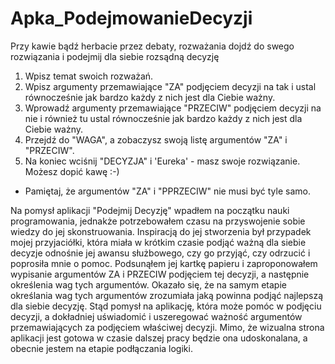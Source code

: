 # Apka_PodejmowanieDecyzji
Przy kawie bądź herbacie przez debaty, rozważania dojdź do swego rozwiązania i podejmij dla siebie rozsądną decyzję
1. Wpisz temat swoich rozważań.
2. Wpisz argumenty przemawiające "ZA" podjęciem decyzji na tak i ustal równocześnie jak bardzo każdy z nich jest dla Ciebie ważny.
3. Wprowadź argumenty przemawiające "PRZECIW" podjęciem decyzji na nie i również tu ustal równocześnie jak bardzo każdy z nich jest dla Ciebie ważny.
4. Przejdź do "WAGA", a zobaczysz swoją listę argumentów "ZA" i "PRZECIW".
5. Na koniec wciśnij "DECYZJA" i 'Eureka' - masz swoje rozwiązanie. Możesz dopić kawę :-)
* Pamiętaj, że argumentów "ZA" i "PPRZECIW" nie musi być tyle samo.

Na pomysł aplikacji "Podejmij Decyzję" wpadłem na początku nauki programowania, jednakże potrzebowałem czasu na przyswojenie sobie wiedzy do jej skonstruowania. Inspiracją do jej stworzenia był przypadek mojej przyjaciółki, która miała w krótkim czasie podjąć ważną dla siebie decyzje odnośnie jej awansu służbowego, czy go przyjąć, czy odrzucić i poprosiła mnie o pomoc. Podsunąłem jej kartkę papieru i zaproponowałem wypisanie argumentów ZA i PRZECIW podjęciem tej decyzji, a następnie określenia wag tych argumentów. Okazało się, że na samym etapie określania wag tych argumentów zrozumiała jaką powinna podjąć najlepszą dla siebie decyzję. Stąd pomysł na aplikację, która może pomóc w podjęciu decyzji, a dokładniej uświadomić i uszeregować ważność argumentów przemawiających za podjęciem właściwej decyzji.
Mimo, że wizualna strona aplikacji jest gotowa w czasie dalszej pracy będzie ona udoskonalana, a obecnie jestem na etapie podłączania logiki.
